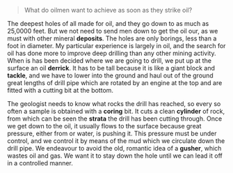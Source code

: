 > What do oilmen want to achieve as soon as they strike oil?



The deepest holes of all made for oil, and they go down to as much as 25,0000 feet. But we not need to send men down to get the oil our, as we must with other mineral **deposits**. The holes are only borings, less than a foot in diameter. My particular experience is largely in oil, and the search for oil has done more to improve deep drilling than any other mining activity. When is has been decided where we are going to drill, we put up at the surface an oil **derrick**. It has to be tall because it is like a giant block and **tackle**, and we have to lower into the ground and haul out of the ground great lengths of drill pipe which are rotated by an engine at the top and are fitted with a cutting bit at the bottom.



The geologist needs to know what rocks the drill has reached, so every so often a sample is obtained with a **coring** bit. It cuts a clean **cylinder** of rock, from which can be seen the **strata** the drill has been cutting through. Once we get down to the oil, it usually flows to the surface because great pressure, either from or water, is pushing it. This pressure must be under control, and we control it by means of the mud which we circulate down the drill pipe. We endeavour to avoid the old, romantic idea of a **gusher**, which wastes oil and gas. We want it to stay down the hole until we can lead it off in a controlled manner.
